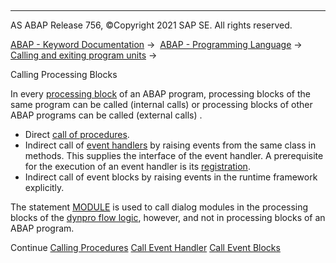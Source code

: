   

* * *

AS ABAP Release 756, ©Copyright 2021 SAP SE. All rights reserved.

[ABAP - Keyword Documentation](javascript:call_link\('abenabap.htm'\)) →  [ABAP - Programming Language](javascript:call_link\('abenabap_reference.htm'\)) →  [Calling and exiting program units](javascript:call_link\('abenabap_execution.htm'\)) → 

Calling Processing Blocks

In every [processing block](javascript:call_link\('abenprocessing_block_glosry.htm'\) "Glossary Entry") of an ABAP program, processing blocks of the same program can be called (internal calls) or processing blocks of other ABAP programs can be called (external calls) .

-   Direct [call of procedures](javascript:call_link\('abencall_procedures.htm'\)).
-   Indirect call of [event handlers](javascript:call_link\('abencall_event_handler.htm'\)) by raising events from the same class in methods. This supplies the interface of the event handler. A prerequisite for the execution of an event handler is its [registration](javascript:call_link\('abapset_handler.htm'\)).
-   Indirect call of event blocks by raising events in the runtime framework explicitly.

The statement [MODULE](javascript:call_link\('abapmodule.htm'\)) is used to call dialog modules in the processing blocks of the [dynpro flow logic](javascript:call_link\('abendynpro_flow_logic_glosry.htm'\) "Glossary Entry"), however, and not in processing blocks of an ABAP program.

Continue
[Calling Procedures](javascript:call_link\('abencall_procedures.htm'\))
[Call Event Handler](javascript:call_link\('abencall_event_handler.htm'\))
[Call Event Blocks](javascript:call_link\('abencall_event_blocks.htm'\))